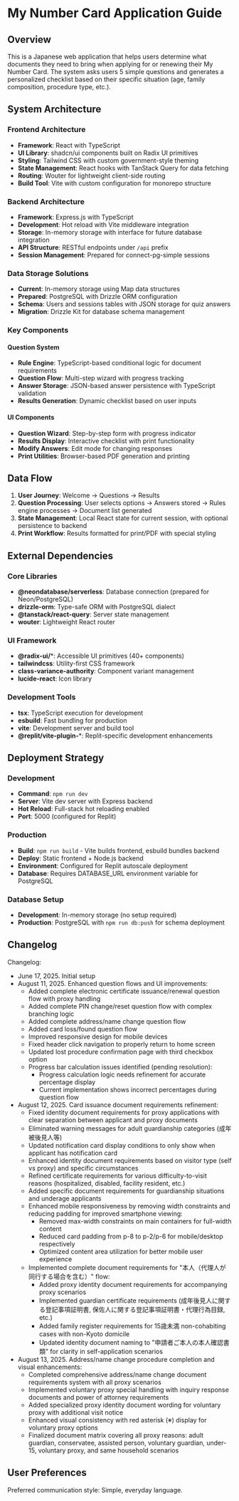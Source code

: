 # My Number Card Application Guide

## Overview

This is a Japanese web application that helps users determine what documents they need to bring when applying for or renewing their My Number Card. The system asks users 5 simple questions and generates a personalized checklist based on their specific situation (age, family composition, procedure type, etc.).

## System Architecture

### Frontend Architecture
- **Framework**: React with TypeScript
- **UI Library**: shadcn/ui components built on Radix UI primitives
- **Styling**: Tailwind CSS with custom government-style theming
- **State Management**: React hooks with TanStack Query for data fetching
- **Routing**: Wouter for lightweight client-side routing
- **Build Tool**: Vite with custom configuration for monorepo structure

### Backend Architecture
- **Framework**: Express.js with TypeScript
- **Development**: Hot reload with Vite middleware integration
- **Storage**: In-memory storage with interface for future database integration
- **API Structure**: RESTful endpoints under `/api` prefix
- **Session Management**: Prepared for connect-pg-simple sessions

### Data Storage Solutions
- **Current**: In-memory storage using Map data structures
- **Prepared**: PostgreSQL with Drizzle ORM configuration
- **Schema**: Users and sessions tables with JSON storage for quiz answers
- **Migration**: Drizzle Kit for database schema management

### Key Components

#### Question System
- **Rule Engine**: TypeScript-based conditional logic for document requirements
- **Question Flow**: Multi-step wizard with progress tracking
- **Answer Storage**: JSON-based answer persistence with TypeScript validation
- **Results Generation**: Dynamic checklist based on user inputs

#### UI Components
- **Question Wizard**: Step-by-step form with progress indicator
- **Results Display**: Interactive checklist with print functionality
- **Modify Answers**: Edit mode for changing responses
- **Print Utilities**: Browser-based PDF generation and printing

## Data Flow

1. **User Journey**: Welcome → Questions → Results
2. **Question Processing**: User selects options → Answers stored → Rules engine processes → Document list generated
3. **State Management**: Local React state for current session, with optional persistence to backend
4. **Print Workflow**: Results formatted for print/PDF with special styling

## External Dependencies

### Core Libraries
- **@neondatabase/serverless**: Database connection (prepared for Neon/PostgreSQL)
- **drizzle-orm**: Type-safe ORM with PostgreSQL dialect
- **@tanstack/react-query**: Server state management
- **wouter**: Lightweight React router

### UI Framework
- **@radix-ui/***: Accessible UI primitives (40+ components)
- **tailwindcss**: Utility-first CSS framework
- **class-variance-authority**: Component variant management
- **lucide-react**: Icon library

### Development Tools
- **tsx**: TypeScript execution for development
- **esbuild**: Fast bundling for production
- **vite**: Development server and build tool
- **@replit/vite-plugin-***: Replit-specific development enhancements

## Deployment Strategy

### Development
- **Command**: `npm run dev`
- **Server**: Vite dev server with Express backend
- **Hot Reload**: Full-stack hot reloading enabled
- **Port**: 5000 (configured for Replit)

### Production
- **Build**: `npm run build` - Vite builds frontend, esbuild bundles backend
- **Deploy**: Static frontend + Node.js backend
- **Environment**: Configured for Replit autoscale deployment
- **Database**: Requires DATABASE_URL environment variable for PostgreSQL

### Database Setup
- **Development**: In-memory storage (no setup required)
- **Production**: PostgreSQL with `npm run db:push` for schema deployment

## Changelog

Changelog:
- June 17, 2025. Initial setup
- August 11, 2025. Enhanced question flows and UI improvements:
  - Added complete electronic certificate issuance/renewal question flow with proxy handling
  - Added complete PIN change/reset question flow with complex branching logic
  - Added complete address/name change question flow
  - Added card loss/found question flow
  - Improved responsive design for mobile devices
  - Fixed header click navigation to properly return to home screen
  - Updated lost procedure confirmation page with third checkbox option
  - Progress bar calculation issues identified (pending resolution):
    - Progress calculation logic needs refinement for accurate percentage display
    - Current implementation shows incorrect percentages during question flow
- August 12, 2025. Card issuance document requirements refinement:
  - Fixed identity document requirements for proxy applications with clear separation between applicant and proxy documents
  - Eliminated warning messages for adult guardianship categories (成年被後見人等)
  - Updated notification card display conditions to only show when applicant has notification card
  - Enhanced identity document requirements based on visitor type (self vs proxy) and specific circumstances
  - Refined certificate requirements for various difficulty-to-visit reasons (hospitalized, disabled, facility resident, etc.)
  - Added specific document requirements for guardianship situations and underage applicants
  - Enhanced mobile responsiveness by removing width constraints and reducing padding for improved smartphone viewing:
    - Removed max-width constraints on main containers for full-width content
    - Reduced card padding from p-8 to p-2/p-6 for mobile/desktop respectively
    - Optimized content area utilization for better mobile user experience
  - Implemented complete document requirements for "本人（代理人が同行する場合を含む）" flow:
    - Added proxy identity document requirements for accompanying proxy scenarios
    - Implemented guardian certificate requirements (成年後見人に関する登記事項証明書, 保佐人に関する登記事項証明書・代理行為目録, etc.)
    - Added family register requirements for 15歳未満 non-cohabiting cases with non-Kyoto domicile
    - Updated identity document naming to "申請者ご本人の本人確認書類" for clarity in self-application scenarios
- August 13, 2025. Address/name change procedure completion and visual enhancements:
  - Completed comprehensive address/name change document requirements system with all proxy scenarios
  - Implemented voluntary proxy special handling with inquiry response documents and power of attorney requirements
  - Added specialized proxy identity document wording for voluntary proxy with additional visit notice
  - Enhanced visual consistency with red asterisk (※) display for voluntary proxy options
  - Finalized document matrix covering all proxy reasons: adult guardian, conservatee, assisted person, voluntary guardian, under-15, voluntary proxy, and same household scenarios

## User Preferences

Preferred communication style: Simple, everyday language.